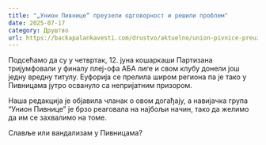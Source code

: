 ```yaml
---
title: "„Унион Пивнице“ преузели одговорност и решили проблем"
date: 2025-07-17
category: Друштво
url: https://backapalankavesti.com/drustvo/aktuelno/union-pivnice-preuzeli-odgovornost-i-resili-problem2/
---
```


Подсећамо да су у четвртак, 12. јуна кошаркаши Партизана тријумфовали у финалу плеј-офа АБА лиге и свом клубу донели још једну вредну титулу. Еуфорија се прелила широм региона па је тако у Пивницама јутро освануло са непријатним призором.

Наша редакција је објавила чланак о овом догађају, а навијачка група “Унион Пивнице” је брзо реаговала на најбољи начин, тако да желимо да им се захвалимо на томе.

Славље или вандализам у Пивницама?
